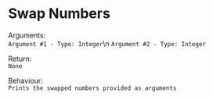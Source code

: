# Swap Numbers

Arguments:  
```Argument #1 - Type: Integer```\n
```Argument #2 - Type: Integer```
  
Return:  
```None```
  
Behaviour:  
```Prints the swapped numbers provided as arguments```
